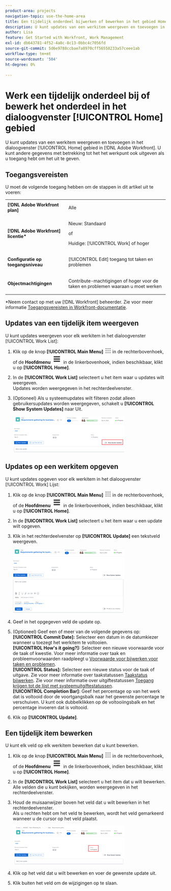 ```yaml
---
product-area: projects
navigation-topic: use-the-home-area
title: Een tijdelijk onderdeel bijwerken of bewerken in het gebied Home
description: U kunt updates van een werkitem weergeven en toevoegen in het dialoogvenster [!UICONTROL Home] gebied in Adobe Workfront. U kunt andere gegevens met betrekking tot het het werkpunt ook uitgeven als u toegang hebt om het uit te geven.
author: Lisa
feature: Get Started with Workfront, Work Management
exl-id: db643781-4f52-4a8c-8c13-0bbc4c7056fd
source-git-commit: 5d6e9788ccbae7a8970cff56558233a57ceee1ab
workflow-type: tm+mt
source-wordcount: '504'
ht-degree: 0%

---
```


# Werk een tijdelijk onderdeel bij of bewerk het onderdeel in het dialoogvenster [!UICONTROL Home] gebied

<!--Audited: April 2024-->

U kunt updates van een werkitem weergeven en toevoegen in het dialoogvenster [!UICONTROL Home] gebied in [!DNL Adobe Workfront]. U kunt andere gegevens met betrekking tot het het werkpunt ook uitgeven als u toegang hebt om het uit te geven.

## Toegangsvereisten

U moet de volgende toegang hebben om de stappen in dit artikel uit te voeren:

<table style="table-layout:auto"> 
 <col> 
 </col> 
 <col> 
 </col> 
 <tbody> 
  <tr> 
   <td role="rowheader"><strong>[!DNL Adobe Workfront plan]</strong></td> 
   <td> <p>Alle</p> </td> 
  </tr> 
  <tr> 
   <td role="rowheader"><strong>[!DNL Adobe Workfront] licentie*</strong></td> 
   <td> <p>Nieuw: Standaard</p>
   of

<p>Huidige: [!UICONTROL Work] of hoger</p> </td> 
  </tr> 
  <tr> 
   <td role="rowheader"><strong>Configuratie op toegangsniveau</strong></td> 
   <td> <p>[!UICONTROL Edit] toegang tot taken en problemen</p> </td> 
  </tr> 
  <tr> 
   <td role="rowheader"><strong>Objectmachtigingen</strong></td> 
   <td> <p>Contribute-machtigingen of hoger voor de taken en problemen waaraan u moet werken</p> </td> 
  </tr> 
 </tbody> 
</table>

*Neem contact op met uw [!DNL Workfront] beheerder. Zie voor meer informatie [Toegangsvereisten in Workfront-documentatie](/help/quicksilver/administration-and-setup/add-users/access-levels-and-object-permissions/access-level-requirements-in-documentation.md).

## Updates van een tijdelijk item weergeven

U kunt updates weergeven voor elk werkitem in het dialoogvenster [!UICONTROL Work List]:

1. Klik op de knop **[!UICONTROL Main Menu]** ![](assets/main-menu-icon.png) in de rechterbovenhoek, of de **Hoofdmenu** ![](assets/lines-main-menu.png) in de linkerbovenhoek, indien beschikbaar, klikt u op **[!UICONTROL Home]**.
1. In de **[!UICONTROL Work List]** selecteert u het item waar u updates wilt weergeven.\
   Updates worden weergegeven in het rechterdeelvenster.

1. (Optioneel) Als u systeemupdates wilt filteren zodat alleen gebruikersupdates worden weergegeven, schakelt u **[!UICONTROL Show System Updates]** naar Uit.

   ![](assets/show-system-updates-home-350x114.png)

## Updates op een werkitem opgeven

U kunt updates opgeven voor elk werkitem in het dialoogvenster [!UICONTROL Work] Lijst:

1. Klik op de knop **[!UICONTROL Main Menu]** ![](assets/main-menu-icon.png) in de rechterbovenhoek, of de **Hoofdmenu** ![](assets/lines-main-menu.png) in de linkerbovenhoek, indien beschikbaar, klikt u op **[!UICONTROL Home]**.
1. In de **[!UICONTROL Work List]** selecteert u het item waar u een update wilt opgeven.
1. Klik in het rechterdeelvenster op **[!UICONTROL Update]** een tekstveld weergeven.

   ![](assets/make-an-update-box-expanded-home-nwe-350x204.png)

1. Geef in het opgegeven veld de update op.
1. (Optioneel) Geef een of meer van de volgende gegevens op:\
   **[!UICONTROL Commit Date]:** Selecteer een datum in de datumkiezer wanneer u toezegt het werkitem te voltooien.\
   **[!UICONTROL How's it going?]:** Selecteer een nieuwe voorwaarde voor de taak of kwestie. Voor meer informatie over taak en probleemvoorwaarden raadpleegt u [Voorwaarde voor bijwerken voor taken en problemen](../../../manage-work/projects/updating-work-in-a-project/update-condition-for-tasks-and-issues.md).\
   **[!UICONTROL Status]:** Selecteer een nieuwe status voor de taak of uitgave. Zie voor meer informatie over taakstatussen [Taakstatus bijwerken](../../../manage-work/projects/updating-work-in-a-project/update-task-status.md). Zie voor meer informatie over uitgiftestatussen [Toegang krijgen tot de lijst met systeemuitgiftestatussen](../../../administration-and-setup/customize-workfront/creating-custom-status-and-priority-labels/issue-statuses.md).\
   **[!UICONTROL Completion Bar]:** Geef het percentage op van het werk dat is voltooid door de voortgangsbalk naar het gewenste percentage te verschuiven. U kunt ook dubbelklikken op de voltooiingsbalk en het percentage invoeren dat is voltooid.

1. Klik op **[!UICONTROL Update]**.

## Een tijdelijk item bewerken

U kunt elk veld op elk werkitem bewerken dat u kunt bewerken.

1. Klik op de knop **[!UICONTROL Main Menu]** ![](assets/main-menu-icon.png) in de rechterbovenhoek, of de **Hoofdmenu** ![](assets/lines-main-menu.png) in de linkerbovenhoek, indien beschikbaar, klikt u op **[!UICONTROL Home]**.
1. In de **[!UICONTROL Work List]** selecteert u het item dat u wilt bewerken.\
   Alle velden die u kunt bekijken, worden weergegeven in het rechterdeelvenster.

1. Houd de muisaanwijzer boven het veld dat u wilt bewerken in het rechterdeelvenster.\
   Als u rechten hebt om het veld te bewerken, wordt het veld gemarkeerd wanneer u de cursor op het veld plaatst.

   ![](assets/home-350x123.png)

1. Klik op het veld dat u wilt bewerken en voer de gewenste update uit.
1. Klik buiten het veld om de wijzigingen op te slaan.
